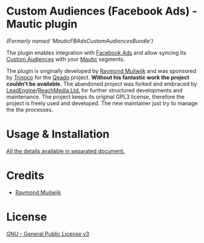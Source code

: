 # Custom Audiences (Facebook Ads) - Mautic plugin

_(Formerly named 'MauticFBAdsCustomAudiencesBundle')_

The plugin enables integration with [Facebook Ads](https://www.facebook.com/business/ads) and allow syncing its [Custom Audiences](https://en-gb.facebook.com/business/help/341425252616329?locale=en_GB) with your [Mautic](https://www.mautic.org/) segments.

The plugin is originally developed by [Raymond Muilwijk](https://github.com/rmuilwijk) and was sponsored by [Trinoco](https://www.trinoco.nl) for the [Qeado](https://www.qeado.com) project. **Without his fantastic work the project couldn't be available.** The abandoned project was forked and embraced by [LeadEngine](https://www.leadengine.hu/)/[ReachMedia Ltd.](https://www.reachmedia.hu/) for further structured developments and maintenance. The project keeps its original GPL3 license, therefore the project is freely used and developed. The new maintainer just try to manage the the processes.

# Usage & Installation

[All the details available in separated document.](https://docs.google.com/document/d/1xKvPwJnyv8B-dGzerdI8rgnYea2l1tOoLO9Rlw54ABk)

# Credits

- [Raymond Muilwijk](https://github.com/rmuilwijk)

# License

[GNU - General Public License v3](https://www.gnu.org/licenses/gpl-3.0.en.html)
